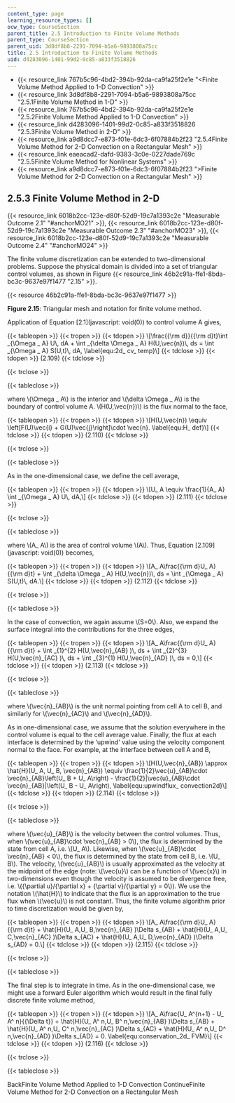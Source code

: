 ```yaml
---
content_type: page
learning_resource_types: []
ocw_type: CourseSection
parent_title: 2.5 Introduction to Finite Volume Methods
parent_type: CourseSection
parent_uid: 3d8df8b8-2291-7094-b5a6-9893808a75cc
title: 2.5 Introduction to Finite Volume Methods
uid: d4283096-1401-99d2-0c85-a833f3518826
---
```


*   {{< resource_link 767b5c96-4bd2-394b-92da-ca9fa25f2e1e "\<Finite Volume Method Applied to 1-D Convection" >}}
*   {{< resource_link 3d8df8b8-2291-7094-b5a6-9893808a75cc "2.5.1Finite Volume Method in 1-D" >}}
*   {{< resource_link 767b5c96-4bd2-394b-92da-ca9fa25f2e1e "2.5.2Finite Volume Method Applied to 1-D Convection" >}}
*   {{< resource_link d4283096-1401-99d2-0c85-a833f3518826 "2.5.3Finite Volume Method in 2-D" >}}
*   {{< resource_link a9d8dcc7-e873-f01e-6dc3-6f07884b2f23 "2.5.4Finite Volume Method for 2-D Convection on a Rectangular Mesh" >}}
*   {{< resource_link eaeacad2-dafd-9383-3c0e-0227dade769c "2.5.5Finite Volume Method for Nonlinear Systems" >}}
*   {{< resource_link a9d8dcc7-e873-f01e-6dc3-6f07884b2f23 "\>Finite Volume Method for 2-D Convection on a Rectangular Mesh" >}}

2.5.3 Finite Volume Method in 2-D
---------------------------------

{{< resource_link 6018b2cc-123e-d80f-52d9-19c7a1393c2e "Measurable Outcome 2.1" "#anchorMO21" >}}, {{< resource_link 6018b2cc-123e-d80f-52d9-19c7a1393c2e "Measurable Outcome 2.3" "#anchorMO23" >}}, {{< resource_link 6018b2cc-123e-d80f-52d9-19c7a1393c2e "Measurable Outcome 2.4" "#anchorMO24" >}}

The finite volume discretization can be extended to two-dimensional problems. Suppose the physical domain is divided into a set of triangular control volumes, as shown in Figure {{< resource_link 46b2c91a-ffe1-8bda-bc3c-9637e97f1477 "2.15" >}}.

{{< resource 46b2c91a-ffe1-8bda-bc3c-9637e97f1477 >}}

**Figure 2.15**: Triangular mesh and notation for finite volume method.

Application of Equation [2.1](javascript: void(0)) to control volume A gives,

{{< tableopen >}}
{{< tropen >}}
{{< tdopen >}}
\\\[\\frac{{\\rm d}}{{\\rm d}t}\\int \_{\\Omega \_ A} U\\, dA + \\int \_{\\delta \\Omega \_ A} H(U,\\vec{n})\\, ds = \\int \_{\\Omega \_ A} S(U,t)\\, dA, \\label{equ:2d\_ cv\_ temp}\\\]
{{< tdclose >}}
{{< tdopen >}}
(2.109)
{{< tdclose >}}

{{< trclose >}}

{{< tableclose >}}

where \\(\\Omega \_ A\\) is the interior and \\(\\delta \\Omega \_ A\\) is the boundary of control volume A. \\(H(U,\\vec{n})\\) is the flux normal to the face,

{{< tableopen >}}
{{< tropen >}}
{{< tdopen >}}
\\\[H(U,\\vec{n}) \\equiv \\left\[F(U)\\vec{i} + G(U)\\vec{j}\\right\]\\cdot \\vec{n}. \\label{equ:H\_ def}\\\]
{{< tdclose >}}
{{< tdopen >}}
(2.110)
{{< tdclose >}}

{{< trclose >}}

{{< tableclose >}}

As in the one-dimensional case, we define the cell average,

{{< tableopen >}}
{{< tropen >}}
{{< tdopen >}}
\\\[U\_ A \\equiv \\frac{1}{A\_ A} \\int \_{\\Omega \_ A} U\\, dA,\\\]
{{< tdclose >}}
{{< tdopen >}}
(2.111)
{{< tdclose >}}

{{< trclose >}}

{{< tableclose >}}

where \\(A\_ A\\) is the area of control volume \\(A\\). Thus, Equation [2.109](javascript: void(0)) becomes,

{{< tableopen >}}
{{< tropen >}}
{{< tdopen >}}
\\\[A\_ A\\frac{{\\rm d}U\_ A}{{\\rm d}t} + \\int \_{\\delta \\Omega \_ A} H(U,\\vec{n})\\, ds = \\int \_{\\Omega \_ A} S(U,t)\\, dA.\\\]
{{< tdclose >}}
{{< tdopen >}}
(2.112)
{{< tdclose >}}

{{< trclose >}}

{{< tableclose >}}

In the case of convection, we again assume \\(S=0\\). Also, we expand the surface integral into the contributions for the three edges,

{{< tableopen >}}
{{< tropen >}}
{{< tdopen >}}
\\\[A\_ A\\frac{{\\rm d}U\_ A}{{\\rm d}t} + \\int \_{1}^{2} H(U,\\vec{n}\_{AB} )\\, ds + \\int \_{2}^{3} H(U,\\vec{n}\_{AC} )\\, ds + \\int \_{3}^{1} H(U,\\vec{n}\_{AD} )\\, ds = 0,\\\]
{{< tdclose >}}
{{< tdopen >}}
(2.113)
{{< tdclose >}}

{{< trclose >}}

{{< tableclose >}}

where \\(\\vec{n}\_{AB}\\) is the unit normal pointing from cell A to cell B, and similarly for \\(\\vec{n}\_{AC}\\) and \\(\\vec{n}\_{AD}\\).

As in one-dimensional case, we assume that the solution everywhere in the control volume is equal to the cell average value. Finally, the flux at each interface is determined by the ‘upwind' value using the velocity component normal to the face. For example, at the interface between cell A and B,

{{< tableopen >}}
{{< tropen >}}
{{< tdopen >}}
\\\[H(U,\\vec{n}\_{AB}) \\approx \\hat{H}(U\_ A, U\_ B, \\vec{n}\_{AB}) \\equiv \\frac{1}{2}\\vec{u}\_{AB}\\cdot \\vec{n}\_{AB}\\left(U\_ B + U\_ A\\right) - \\frac{1}{2}|\\vec{u}\_{AB}\\cdot \\vec{n}\_{AB}|\\left(U\_ B - U\_ A\\right), \\label{equ:upwindflux\_ convection2d}\\\]
{{< tdclose >}}
{{< tdopen >}}
(2.114)
{{< tdclose >}}

{{< trclose >}}

{{< tableclose >}}

where \\(\\vec{u}\_{AB}\\) is the velocity between the control volumes. Thus, when \\(\\vec{u}\_{AB}\\cdot \\vec{n}\_{AB} > 0\\), the flux is determined by the state from cell A, i.e. \\(U\_ A\\). Likewise, when \\(\\vec{u}\_{AB}\\cdot \\vec{n}\_{AB} \< 0\\), the flux is determined by the state from cell B, i.e. \\(U\_ B\\). The velocity, \\(\\vec{u}\_{AB}\\) is usually approximated as the velocity at the midpoint of the edge (note: \\(\\vec{u}\\) can be a function of \\(\\vec{x}\\) in two-dimensions even though the velocity is assumed to be divergence free, i.e. \\({\\partial u}/{\\partial x} + {\\partial v}/{\\partial y} = 0\\)). We use the notation \\(\\hat{H}\\) to indicate that the flux is an approximation to the true flux when \\(\\vec{u}\\) is not constant. Thus, the finite volume algorithm prior to time discretization would be given by,

{{< tableopen >}}
{{< tropen >}}
{{< tdopen >}}
\\\[A\_ A\\frac{{\\rm d}U\_ A}{{\\rm d}t} + \\hat{H}(U\_ A,U\_ B,\\vec{n}\_{AB} )\\Delta s\_{AB} + \\hat{H}(U\_ A,U\_ C,\\vec{n}\_{AC} )\\Delta s\_{AC} + \\hat{H}(U\_ A,U\_ D,\\vec{n}\_{AD} )\\Delta s\_{AD} = 0.\\\]
{{< tdclose >}}
{{< tdopen >}}
(2.115)
{{< tdclose >}}

{{< trclose >}}

{{< tableclose >}}

The final step is to integrate in time. As in the one-dimensional case, we might use a forward Euler algorithm which would result in the final fully discrete finite volume method,

{{< tableopen >}}
{{< tropen >}}
{{< tdopen >}}
\\\[A\_ A\\frac{U\_ A^{n+1} - U\_ A^ n}{{\\Delta t}} + \\hat{H}(U\_ A^ n,U\_ B^ n,\\vec{n}\_{AB} )\\Delta s\_{AB} + \\hat{H}(U\_ A^ n,U\_ C^ n,\\vec{n}\_{AC} )\\Delta s\_{AC} + \\hat{H}(U\_ A^ n,U\_ D^ n,\\vec{n}\_{AD} )\\Delta s\_{AD} = 0. \\label{equ:conservation\_2d\_ FVM}\\\]
{{< tdclose >}}
{{< tdopen >}}
(2.116)
{{< tdclose >}}

{{< trclose >}}

{{< tableclose >}}

BackFinite Volume Method Applied to 1-D Convection ContinueFinite Volume Method for 2-D Convection on a Rectangular Mesh